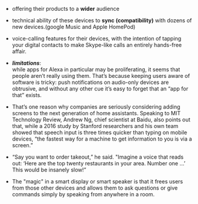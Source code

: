 - offering their products to a **wider** audience
- technical ability of these devices to **sync** **(compatibility)** with dozens of new devices.(google Music and Apple HomePod)
- voice-calling features for their devices, with the intention of tapping your digital contacts to make Skype-like calls an entirely hands-free affair.
- ***limitations***:\
while apps for Alexa in particular may be proliferating, it seems that people aren’t really using them. That’s because keeping users aware of software is tricky: push notifications on audio-only devices are obtrusive, and without any other cue it’s easy to forget that an “app for that” exists.

- That’s one reason why companies are seriously considering adding screens to the next generation of home assistants. Speaking to MIT Technology Review, Andrew Ng, chief scientist at Baidu, also points out that, while a 2016 study by Stanford researchers and his own team showed that speech input is three times quicker than typing on mobile devices, “the fastest way for a machine to get information to you is via a screen.”

- “Say you want to order takeout,” he said. "Imagine a voice that reads out: ‘Here are the top twenty restaurants in your area. Number one …’ This would be insanely slow!”

- The "magic" in a smart display or smart speaker is that it frees users from those other devices and allows them to ask questions or give commands simply by speaking from anywhere in a room.
